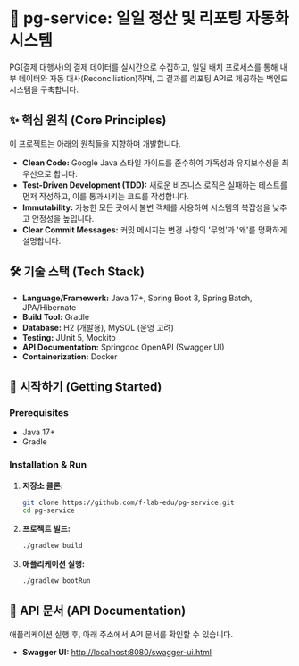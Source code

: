 # 💸 pg-service: 일일 정산 및 리포팅 자동화 시스템

PG(결제 대행사)의 결제 데이터를 실시간으로 수집하고, 일일 배치 프로세스를 통해 내부 데이터와 자동 대사(Reconciliation)하며, 그 결과를 리포팅 API로 제공하는 백엔드 시스템을 구축합니다.

## ✨ 핵심 원칙 (Core Principles)

이 프로젝트는 아래의 원칙들을 지향하며 개발합니다.

- **Clean Code:** Google Java 스타일 가이드를 준수하여 가독성과 유지보수성을 최우선으로 합니다.
- **Test-Driven Development (TDD):** 새로운 비즈니스 로직은 실패하는 테스트를 먼저 작성하고, 이를 통과시키는 코드를 작성합니다.
- **Immutability:** 가능한 모든 곳에서 불변 객체를 사용하여 시스템의 복잡성을 낮추고 안정성을 높입니다.
- **Clear Commit Messages:** 커밋 메시지는 변경 사항의 '무엇'과 '왜'를 명확하게 설명합니다.

## 🛠️ 기술 스택 (Tech Stack)

- **Language/Framework:** Java 17+, Spring Boot 3, Spring Batch, JPA/Hibernate
- **Build Tool:** Gradle
- **Database:** H2 (개발용), MySQL (운영 고려)
- **Testing:** JUnit 5, Mockito
- **API Documentation:** Springdoc OpenAPI (Swagger UI)
- **Containerization:** Docker

## 🚀 시작하기 (Getting Started)

### Prerequisites

- Java 17+
- Gradle

### Installation & Run

1. **저장소 클론:**
   ```bash
   git clone https://github.com/f-lab-edu/pg-service.git
   cd pg-service
   ```

2. **프로젝트 빌드:**
   ```bash
   ./gradlew build
   ```

3. **애플리케이션 실행:**
   ```bash
   ./gradlew bootRun
   ```

## 📄 API 문서 (API Documentation)

애플리케이션 실행 후, 아래 주소에서 API 문서를 확인할 수 있습니다.

- **Swagger UI:** [http://localhost:8080/swagger-ui.html](http://localhost:8080/swagger-ui.html)